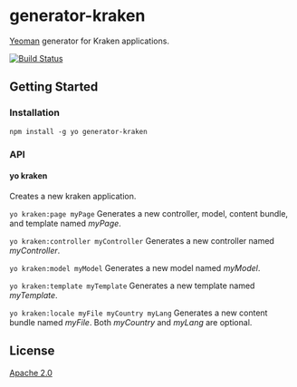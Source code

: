 # generator-kraken

[Yeoman](http://yeoman.io) generator for Kraken applications.

[![Build Status](https://travis-ci.org/paypal/generator-kraken.png)](https://travis-ci.org/paypal/generator-kraken)



## Getting Started


### Installation

`npm install -g yo generator-kraken`


### API

#### yo kraken
Creates a new kraken application.

`yo kraken:page myPage`
Generates a new controller, model, content bundle, and template named *myPage*.

`yo kraken:controller myController`
Generates a new controller named *myController*.

`yo kraken:model myModel`
Generates a new model named *myModel*.

`yo kraken:template myTemplate`
Generates a new template named *myTemplate*.

`yo kraken:locale myFile myCountry myLang`
Generates a new content bundle named *myFile*. Both *myCountry* and *myLang* are optional.


## License

[Apache 2.0](http://www.apache.org/licenses/LICENSE-2.0)
